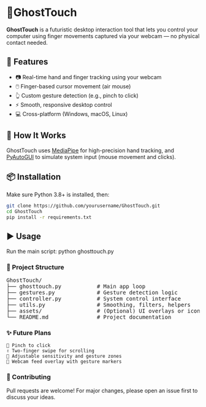 # 👻GhostTouch

**GhostTouch** is a futuristic desktop interaction tool that lets you control your computer using finger movements captured via your webcam — no physical contact needed.

## 🚀 Features

- 📷 Real-time hand and finger tracking using your webcam
- 🖱️ Finger-based cursor movement (air mouse)
- 👆 Custom gesture detection (e.g., pinch to click)
- ⚡ Smooth, responsive desktop control
- 💻 Cross-platform (Windows, macOS, Linux)

## 🧠 How It Works

GhostTouch uses [MediaPipe](https://google.github.io/mediapipe/) for high-precision hand tracking, and [PyAutoGUI](https://pyautogui.readthedocs.io/en/latest/) to simulate system input (mouse movement and clicks).

## 📦 Installation

Make sure Python 3.8+ is installed, then:

```bash
git clone https://github.com/yourusername/GhostTouch.git
cd GhostTouch
pip install -r requirements.txt

```
## ▶️ Usage

Run the main script:    python ghosttouch.py


### 📁 Project Structure

<pre>GhostTouch/
├── ghosttouch.py           # Main app loop
├── gestures.py             # Gesture detection logic
├── controller.py           # System control interface
├── utils.py                # Smoothing, filters, helpers
├── assets/                 # (Optional) UI overlays or icons
└── README.md               # Project documentation</pre>



### ✨ Future Plans

    🤏 Pinch to click
    ✌️ Two-finger swipe for scrolling
    📐 Adjustable sensitivity and gesture zones
    🎥 Webcam feed overlay with gesture markers


### 🙌 Contributing

Pull requests are welcome! For major changes, please open an issue first to discuss your ideas.
